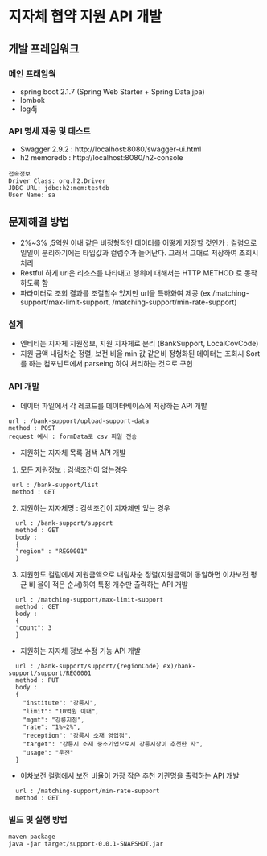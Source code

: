# 지자체 협약 지원 API 개발 

## 개발 프레임워크
### 메인 프래임웍  
  - spring boot 2.1.7 (Spring Web Starter + Spring Data jpa)
  - lombok
  - log4j
  
### API 명세 제공 및 테스트
  - Swagger 2.9.2 : http://localhost:8080/swagger-ui.html
  - h2 memoredb : http://localhost:8080/h2-console
```
접속정보
Driver Class: org.h2.Driver
JDBC URL: jdbc:h2:mem:testdb
User Name: sa
```
## 문제해결 방법
- 2%~3% ,5억원 이내 같은 비정형적인 데이터를 어떻게 저장할 것인가 : 컬럼으로 일일이 분리하기에는 타입값과 컬럼수가 늘어난다. 그래서 그대로 저장하여 조회시 처리
- Restful 하게 url은 리소스를 나타내고 행위에 대해서는 HTTP METHOD 로 동작하도록 함
- 파라미터로 조회 결과를 조절할수 있지만 url을 특하화여 제공 (ex /matching-support/max-limit-support,  /matching-support/min-rate-support)

### 설계
- 엔티티는 지자체 지원정보, 지원 지자체로 분리 (BankSupport, LocalCovCode)
- 지원 금액 내림차순 정렬, 보전 비율 min 값 같은비 정형화된 데이터는 조회시 Sort를 하는 컴포넌트에서 parseing 하여 처리하는 것으로 구현

### API 개발
- 데이터 파일에서 각 레코드를 데이터베이스에 저장하는 API 개발
 ```
 url : /bank-support/upload-support-data
 method : POST
 request 예시 : formData로 csv 파일 전송
 ```
- 지원하는 지자체 목록 검색 API 개발 
 1. 모든 지원정보  : 검색조건이 없는경우
 ```
  url : /bank-support/list
  method : GET
  ```
 2. 지원하는 지자체명 : 검색조건이 지자체만 있는 경우
```
  url : /bank-support/support
  method : GET
  body :
  {
  "region" : "REG0001"
  }
  ```
 3. 지원한도 컬럼에서 지원금액으로 내림차순
정렬(지원금액이 동일하면 이차보전 평균 비 율이 적은 순서)하여 특정 개수만 출력하는 API 개발 
```
  url : /matching-support/max-limit-support
  method : GET
  body :
  {
  "count": 3
  }
```
- 지원하는 지자체 정보 수정 기능 API 개발 
```
  url : /bank-support/support/{regionCode} ex)/bank-support/support/REG0001
  method : PUT
  body :
  {
    "institute": "강릉시",
    "limit": "10억원 이내",
    "mgmt": "강릉지점",
    "rate": "1%~2%",
    "reception": "강릉시 소재 영업점",
    "target": "강릉시 소재 중소기업으로서 강릉시장이 추천한 자",
    "usage": "운전"
  }
```
- 이차보전 컬럼에서 보전 비율이 가장 작은 추천 기관명을 출력하는 API 개발 
```
  url : /matching-support/min-rate-support
  method : GET
```


### 빌드 및 실행 방법 
```
maven package
java -jar target/support-0.0.1-SNAPSHOT.jar
```